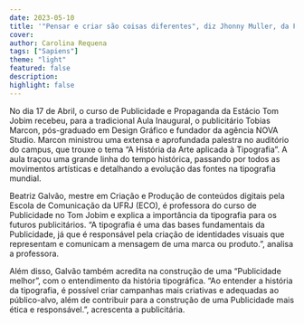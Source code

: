 ```yaml
---
date: 2023-05-10
title: '"Pensar e criar são coisas diferentes", diz Jhonny Muller, da Firma Criadores, em palestra sobre direção de arte publicitária'
cover: 
author: Carolina Requena
tags: ["Sapiens"]
theme: "light"
featured: false
description: 
highlight: false
---
```

No dia 17 de Abril, o curso de Publicidade e Propaganda da Estácio Tom Jobim recebeu, para a tradicional Aula Inaugural, o publicitário Tobias Marcon, pós-graduado em Design Gráfico e fundador da agência NOVA Studio. Marcon ministrou uma extensa e aprofundada palestra no auditório do campus, que trouxe o tema “A História da Arte aplicada à Tipografia”. A aula traçou uma grande linha do tempo histórica, passando por todos as movimentos artísticas e detalhando a evolução das fontes na tipografia mundial.

Beatriz Galvão, mestre em Criação e Produção de conteúdos digitais pela Escola de Comunicação da UFRJ (ECO), é professora do curso de Publicidade no Tom Jobim e explica a importância da tipografia para os futuros publicitários. “A tipografia é uma das bases fundamentais da Publicidade, já que é responsável pela criação de identidades visuais que representam e comunicam a mensagem de uma marca ou produto.”, analisa a professora.

Além disso, Galvão também acredita na construção de uma “Publicidade melhor”, com o entendimento da história tipográfica. “Ao entender a história da tipografia, é possível criar campanhas mais criativas e adequadas ao público-alvo, além de contribuir para a construção de uma Publicidade mais ética e responsável.”, acrescenta a publicitária.